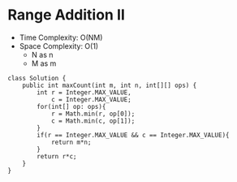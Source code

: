 # Range Addition II

- Time Complexity: O(NM)
- Space Complexity: O(1)
  - N as n
  - M as m

```
class Solution {
    public int maxCount(int m, int n, int[][] ops) {
        int r = Integer.MAX_VALUE,
            c = Integer.MAX_VALUE;
        for(int[] op: ops){
            r = Math.min(r, op[0]);
            c = Math.min(c, op[1]);
        }
        if(r == Integer.MAX_VALUE && c == Integer.MAX_VALUE){
            return m*n;
        }
        return r*c;
    }
}
```
